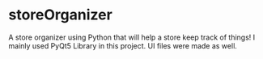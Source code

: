 # storeOrganizer
A store organizer using Python that will help a store keep track of things!
I mainly used PyQt5 Library in this project. UI files were made as well.
